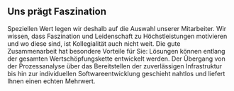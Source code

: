 ﻿## Uns prägt Faszination

Speziellen Wert legen wir deshalb auf die Auswahl unserer Mitarbeiter. Wir wissen, dass Faszination und Leidenschaft zu
Höchstleistungen motivieren und wo diese sind, ist Kollegialität auch nicht weit. Die gute Zusammenarbeit hat besondere
Vorteile für Sie: Lösungen können entlang der gesamten Wertschöpfungskette entwickelt werden. Der Übergang von der
Prozessanalyse über das Bereitstellen der zuverlässigen Infrastruktur bis hin zur individuellen Softwareentwicklung
geschieht nahtlos und liefert Ihnen einen echten Mehrwert.
